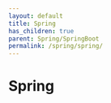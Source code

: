 ```yaml
---
layout: default
title: Spring
has_children: true
parent: Spring/SpringBoot
permalink: /spring/spring/
---
```


# Spring
